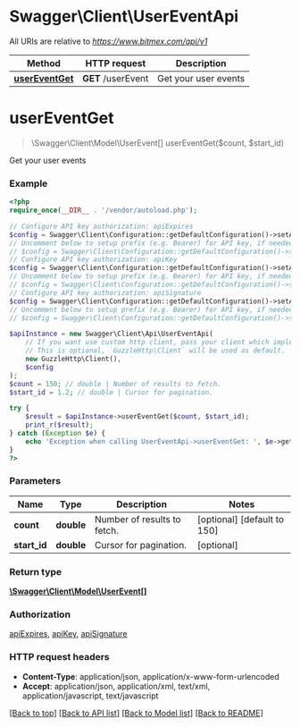 # Swagger\Client\UserEventApi

All URIs are relative to *https://www.bitmex.com/api/v1*

Method | HTTP request | Description
------------- | ------------- | -------------
[**userEventGet**](UserEventApi.md#userEventGet) | **GET** /userEvent | Get your user events


# **userEventGet**
> \Swagger\Client\Model\UserEvent[] userEventGet($count, $start_id)

Get your user events

### Example
```php
<?php
require_once(__DIR__ . '/vendor/autoload.php');

// Configure API key authorization: apiExpires
$config = Swagger\Client\Configuration::getDefaultConfiguration()->setApiKey('api-expires', 'YOUR_API_KEY');
// Uncomment below to setup prefix (e.g. Bearer) for API key, if needed
// $config = Swagger\Client\Configuration::getDefaultConfiguration()->setApiKeyPrefix('api-expires', 'Bearer');
// Configure API key authorization: apiKey
$config = Swagger\Client\Configuration::getDefaultConfiguration()->setApiKey('api-key', 'YOUR_API_KEY');
// Uncomment below to setup prefix (e.g. Bearer) for API key, if needed
// $config = Swagger\Client\Configuration::getDefaultConfiguration()->setApiKeyPrefix('api-key', 'Bearer');
// Configure API key authorization: apiSignature
$config = Swagger\Client\Configuration::getDefaultConfiguration()->setApiKey('api-signature', 'YOUR_API_KEY');
// Uncomment below to setup prefix (e.g. Bearer) for API key, if needed
// $config = Swagger\Client\Configuration::getDefaultConfiguration()->setApiKeyPrefix('api-signature', 'Bearer');

$apiInstance = new Swagger\Client\Api\UserEventApi(
    // If you want use custom http client, pass your client which implements `GuzzleHttp\ClientInterface`.
    // This is optional, `GuzzleHttp\Client` will be used as default.
    new GuzzleHttp\Client(),
    $config
);
$count = 150; // double | Number of results to fetch.
$start_id = 1.2; // double | Cursor for pagination.

try {
    $result = $apiInstance->userEventGet($count, $start_id);
    print_r($result);
} catch (Exception $e) {
    echo 'Exception when calling UserEventApi->userEventGet: ', $e->getMessage(), PHP_EOL;
}
?>
```

### Parameters

Name | Type | Description  | Notes
------------- | ------------- | ------------- | -------------
 **count** | **double**| Number of results to fetch. | [optional] [default to 150]
 **start_id** | **double**| Cursor for pagination. | [optional]

### Return type

[**\Swagger\Client\Model\UserEvent[]**](../Model/UserEvent.md)

### Authorization

[apiExpires](../../README.md#apiExpires), [apiKey](../../README.md#apiKey), [apiSignature](../../README.md#apiSignature)

### HTTP request headers

 - **Content-Type**: application/json, application/x-www-form-urlencoded
 - **Accept**: application/json, application/xml, text/xml, application/javascript, text/javascript

[[Back to top]](#) [[Back to API list]](../../README.md#documentation-for-api-endpoints) [[Back to Model list]](../../README.md#documentation-for-models) [[Back to README]](../../README.md)

